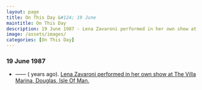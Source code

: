 ```yaml
---
layout: page
title: On This Day &#124; 19 June
maintitle: On This Day
description: 19 June 1987 - Lena Zavaroni performed in her own show at The Villa Marina, Douglas, Isle Of Man.
image: /assets/images/
categories: [On This Day]
---
```


### 19 June 1987
* —— (<span id="age"></span> years ago). [Lena Zavaroni performed in her own show at The Villa Marina, Douglas, Isle Of Man.](/theatre/the%20lena%20zavaroni%20show/1987/06/19/the-lena-zavaroni-show.html)

<!-- Script for calculating number of years ago -->
<script>
var dob = '19870619';
var year = Number(dob.substr(0, 4));
var month = Number(dob.substr(4, 2)) - 1;
var day = Number(dob.substr(6, 2));
var today = new Date();
var age = today.getFullYear() - year;
if (today.getMonth() < month || (today.getMonth() == month && today.getDate() < day)) {
age--;
}
document.getElementById("age").innerHTML=age;
</script>


